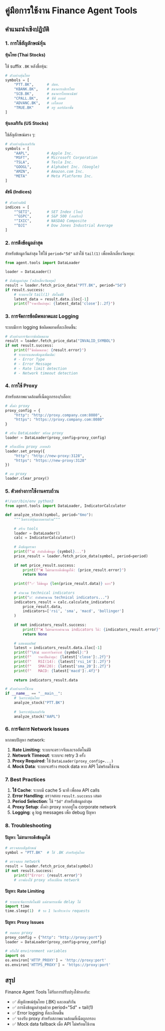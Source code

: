 # คู่มือการใช้งาน Finance Agent Tools

## คำแนะนำเชิงปฏิบัติ

### 1. การใช้สัญลักษณ์หุ้น

#### หุ้นไทย (Thai Stocks)
ใช้ suffix `.BK` หลังชื่อหุ้น:
```python
# ตัวอย่างหุ้นไทย
symbols = [
    "PTT.BK",      # ปตท.
    "KBANK.BK",    # ธนาคารกสิกรไทย
    "SCB.BK",      # ธนาคารไทยพาณิชย์
    "CPALL.BK",    # ซีพี ออลล์
    "ADVANC.BK",   # เอไอเอส
    "TRUE.BK"      # ทรู คอร์ปอเรชั่น
]
```

#### หุ้นอเมริกัน (US Stocks)
ใช้สัญลักษณ์ตรง ๆ:
```python
# ตัวอย่างหุ้นอเมริกัน
symbols = [
    "AAPL",        # Apple Inc.
    "MSFT",        # Microsoft Corporation
    "TSLA",        # Tesla Inc.
    "GOOGL",       # Alphabet Inc. (Google)
    "AMZN",        # Amazon.com Inc.
    "META"         # Meta Platforms Inc.
]
```

#### ดัชนี (Indices)
```python
# ตัวอย่างดัชนี
indices = [
    "^SETI",       # SET Index (ไทย)
    "^GSPC",       # S&P 500 (อเมริกา)
    "^IXIC",       # NASDAQ Composite
    "^DJI"         # Dow Jones Industrial Average
]
```

### 2. การดึงข้อมูลล่าสุด

สำหรับข้อมูลวันล่าสุด ให้ใช้ `period="5d"` แล้วใช้ `tail(1)` เพื่อหลีกเลี่ยงวันหยุด:

```python
from agent.tools import DataLoader

loader = DataLoader()

# ดึงข้อมูลล่าสุด (หลีกเลี่ยงวันหยุด)
result = loader.fetch_price_data("PTT.BK", period="5d")
if result.success:
    # ระบบจะใช้ tail(1) อัตโนมัติ
    latest_data = result.data.iloc[-1]
    print(f"ราคาปิดล่าสุด: {latest_data['close']:.2f}")
```

### 3. การจัดการข้อผิดพลาดและ Logging

ระบบมีการ logging ข้อผิดพลาดที่ละเอียดขึ้น:

```python
# ตัวอย่างการจัดการข้อผิดพลาด
result = loader.fetch_price_data("INVALID_SYMBOL")
if not result.success:
    print(f"ข้อผิดพลาด: {result.error}")
    # ระบบจะแสดงข้อมูลเพิ่มเติม:
    # - Error Type
    # - Error Message  
    # - Rate limit detection
    # - Network timeout detection
```

### 4. การใช้ Proxy

สำหรับสภาพแวดล้อมที่เน็ตถูกกรอง/บล็อก:

```python
# ตั้งค่า proxy
proxy_config = {
    "http": "http://proxy.company.com:8080",
    "https": "https://proxy.company.com:8080"
}

# สร้าง DataLoader พร้อม proxy
loader = DataLoader(proxy_config=proxy_config)

# หรือเปลี่ยน proxy ภายหลัง
loader.set_proxy({
    "http": "http://new-proxy:3128",
    "https": "https://new-proxy:3128"
})

# ลบ proxy
loader.clear_proxy()
```

### 5. ตัวอย่างการใช้งานครบถ้วน

```python
#!/usr/bin/env python3
from agent.tools import DataLoader, IndicatorCalculator

def analyze_stock(symbol, period="6mo"):
    """วิเคราะห์หุ้นแบบครบถ้วน"""
    
    # สร้าง tools
    loader = DataLoader()
    calc = IndicatorCalculator()
    
    # ดึงข้อมูลราคา
    print(f"📊 กำลังดึงข้อมูล {symbol}...")
    price_result = loader.fetch_price_data(symbol, period=period)
    
    if not price_result.success:
        print(f"❌ ไม่สามารถดึงข้อมูลได้: {price_result.error}")
        return None
    
    print(f"✅ ได้ข้อมูล {len(price_result.data)} แถว")
    
    # คำนวณ technical indicators
    print("📈 กำลังคำนวณ technical indicators...")
    indicators_result = calc.calculate_indicators(
        price_result.data,
        indicators=['rsi', 'sma', 'macd', 'bollinger']
    )
    
    if not indicators_result.success:
        print(f"❌ ไม่สามารถคำนวณ indicators ได้: {indicators_result.error}")
        return None
    
    # แสดงผลลัพธ์
    latest = indicators_result.data.iloc[-1]
    print(f"\n📊 ผลการวิเคราะห์ {symbol}:")
    print(f"   ราคาปิดล่าสุด: {latest['close']:.2f}")
    print(f"   RSI(14): {latest['rsi_14']:.2f}")
    print(f"   SMA(20): {latest['sma_20']:.2f}")
    print(f"   MACD: {latest['macd']:.4f}")
    
    return indicators_result.data

# ตัวอย่างการใช้งาน
if __name__ == "__main__":
    # วิเคราะห์หุ้นไทย
    analyze_stock("PTT.BK")
    
    # วิเคราะห์หุ้นอเมริกัน
    analyze_stock("AAPL")
```

### 6. การจัดการ Network Issues

หากพบปัญหา network:

1. **Rate Limiting**: ระบบจะตรวจจับและรออัตโนมัติ
2. **Network Timeout**: ระบบจะ retry 3 ครั้ง
3. **Proxy Required**: ใช้ `DataLoader(proxy_config=...)`
4. **Mock Data**: ระบบจะสร้าง mock data หาก API ไม่พร้อมใช้งาน

### 7. Best Practices

1. **ใช้ Cache**: ระบบมี cache 5 นาที เพื่อลด API calls
2. **Error Handling**: ตรวจสอบ `result.success` เสมอ
3. **Period Selection**: ใช้ `"5d"` สำหรับข้อมูลล่าสุด
4. **Proxy Setup**: ตั้งค่า proxy หากอยู่ใน corporate network
5. **Logging**: ดู log messages เพื่อ debug ปัญหา

### 8. Troubleshooting

#### ปัญหา: ไม่สามารถดึงข้อมูลได้
```python
# ตรวจสอบสัญลักษณ์
symbol = "PTT.BK"  # ใช้ .BK สำหรับหุ้นไทย

# ตรวจสอบ network
result = loader.fetch_price_data(symbol)
if not result.success:
    print(f"Error: {result.error}")
    # อาจต้องใช้ proxy หรือเปลี่ยน network
```

#### ปัญหา: Rate Limiting
```python
# ระบบจะจัดการอัตโนมัติ แต่สามารถเพิ่ม delay ได้
import time
time.sleep(1)  # รอ 1 วินาทีระหว่าง requests
```

#### ปัญหา: Proxy Issues
```python
# ทดสอบ proxy
proxy_config = {"http": "http://proxy:port"}
loader = DataLoader(proxy_config=proxy_config)

# หรือใช้ environment variables
import os
os.environ['HTTP_PROXY'] = 'http://proxy:port'
os.environ['HTTPS_PROXY'] = 'https://proxy:port'
```

## สรุป

Finance Agent Tools ได้รับการปรับปรุงให้รองรับ:
- ✅ สัญลักษณ์หุ้นไทย (.BK) และอเมริกัน
- ✅ การดึงข้อมูลล่าสุดด้วย period="5d" + tail(1)
- ✅ Error logging ที่ละเอียดขึ้น
- ✅ รองรับ proxy สำหรับสภาพแวดล้อมที่เน็ตถูกกรอง
- ✅ Mock data fallback เมื่อ API ไม่พร้อมใช้งาน
